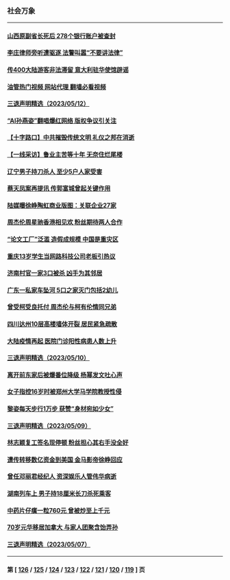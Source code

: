 ### 社会万象
---
#### [山西原副省长死后 278个银行账户被查封](../../pages/ncid282/n13995760.md?05132045) 
#### [李庄律师旁听遭驱逐 法警叫嚣“不要讲法律”](../../pages/ncid282/n13995729.md?05132045) 
#### [传400大陆游客非法滞留 意大利驻华使馆辟谣](../../pages/ncid282/n13995566.md?05132045) 
#### [油管热门视频 网站代理 翻墙必看视频](http://138.2.39.72:81/youtube.html?epic-marker?05132045)
#### [三退声明精选（2023/05/12）](../../pages/ncid282/n13995311.md?05132045) 
#### [“AI孙燕姿”翻唱爆红网络 版权争议引关注](../../pages/ncid282/n13994967.md?05132045) 
#### [【十字路口】中共摧毁传统文明 礼仪之邦在消逝](../../pages/ncid282/n13994835.md?05132045) 
#### [【一线采访】鲁业主苦等十年 无奈住烂尾楼](../../pages/ncid282/n13994994.md?05132045) 
#### [辽宁男子持刀杀人 至少5户人家受害](../../pages/ncid282/n13994754.md?05132045) 
#### [蔡天凤案再提讯 传郭富城曾起关键作用](../../pages/ncid282/n13994325.md?05132045) 
#### [陆媒曝徐峥陶虹商业版图：关联企业27家](../../pages/ncid282/n13994309.md?05132045) 
#### [周杰伦周星驰香港相见欢 粉丝期待两人合作](../../pages/ncid282/n13994194.md?05132045) 
#### [“论文工厂”泛滥 造假成规模 中国是重灾区](../../pages/ncid282/n13994149.md?05132045) 
#### [重庆13岁学生当网路科技公司老板引热议](../../pages/ncid282/n13993817.md?05132045) 
#### [济南村官一家3口被杀 凶手为其邻居](../../pages/ncid282/n13993789.md?05132045) 
#### [广东一私家车坠河 5口之家灭门包括2幼儿](../../pages/ncid282/n13993691.md?05132045) 
#### [曾受柯受良托付 周杰伦与柯有伦情同兄弟](../../pages/ncid282/n13993323.md?05132045) 
#### [四川达州10层高楼墙体开裂 居民紧急疏散](../../pages/ncid282/n13993552.md?05132045) 
#### [大陆疫情再起 医院门诊阳性病患人数上升](../../pages/ncid282/n13993011.md?05132045) 
#### [三退声明精选（2023/05/10）](../../pages/ncid282/n13993415.md?05132045) 
#### [离开前东家后被爆番位降级 杨幂发文吐心声](../../pages/ncid282/n13993231.md?05132045) 
#### [女子指控16岁时被郑州大学马学院教授性侵](../../pages/ncid282/n13993178.md?05132045) 
#### [黎姿每天步行1万步 获赞“身材宛如少女”](../../pages/ncid282/n13992600.md?05132045) 
#### [三退声明精选（2023/05/09）](../../pages/ncid282/n13992584.md?05132045) 
#### [林志颖复工签名现停顿 粉丝担心其右手没全好](../../pages/ncid282/n13992433.md?05132045) 
#### [遭传转移数亿资金到美国 金马影帝徐峥回应](../../pages/ncid282/n13992355.md?05132045) 
#### [曾任邓丽君经纪人 资深娱乐人管伟华病逝](../../pages/ncid282/n13991550.md?05132045) 
#### [湖南列车上 男子持18厘米长刀杀死乘客](../../pages/ncid282/n13991093.md?05132045) 
#### [中药片仔癀一粒760元 曾被炒至上千元](../../pages/ncid282/n13990970.md?05132045) 
#### [70岁元华移居加拿大 与家人团聚含饴弄孙](../../pages/ncid282/n13990666.md?05132045) 
#### [三退声明精选（2023/05/07）](../../pages/ncid282/n13990832.md?05132045) 

---
#### 第 [ [126](./126.md?05132045) / [125](./125.md?05132045) / [124](./124.md?05132045) / [123](./123.md?05132045) / [122](./122.md?05132045) / [121](./121.md?05132045) / [120](./120.md?05132045) / [119](./119.md?05132045) ] 页
